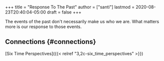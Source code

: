 +++
title = "Response To The Past"
author = ["santi"]
lastmod = 2020-08-23T20:40:04-05:00
draft = false
+++

The events of the past don't necessarily make us who we are. What matters more is our response to those events.


## Connections {#connections}

[Six Time Perspectives]({{< relref "3,2c-six_time_perspectives" >}})
